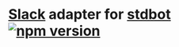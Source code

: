 # [Slack][slack] adapter for [stdbot][stdbot] [![npm version](http://img.shields.io/npm/v/stdbot-slack.svg?style=flat-square)](https://www.npmjs.org/package/stdbot-slack)

[slack]: https://slack.com/
[stdbot]: https://github.com/stdbot/stdbot
